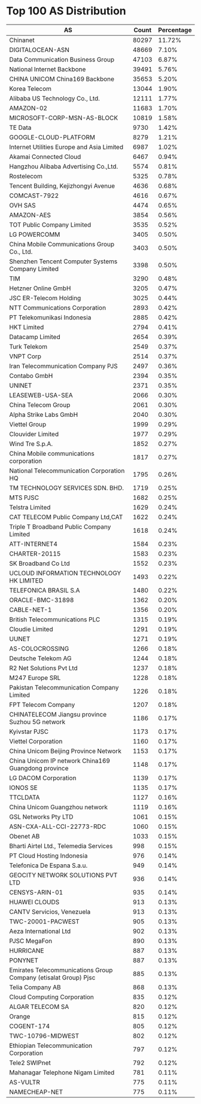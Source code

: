# Top 100 AS Distribution
| AS | Count | Percentage |
|----|----|----|
| Chinanet | 80297 | 11.72% |
| DIGITALOCEAN-ASN | 48669 | 7.10% |
| Data Communication Business Group | 47103 | 6.87% |
| National Internet Backbone | 39491 | 5.76% |
| CHINA UNICOM China169 Backbone | 35653 | 5.20% |
| Korea Telecom | 13044 | 1.90% |
| Alibaba US Technology Co., Ltd. | 12111 | 1.77% |
| AMAZON-02 | 11683 | 1.70% |
| MICROSOFT-CORP-MSN-AS-BLOCK | 10819 | 1.58% |
| TE Data | 9730 | 1.42% |
| GOOGLE-CLOUD-PLATFORM | 8279 | 1.21% |
| Internet Utilities Europe and Asia Limited | 6987 | 1.02% |
| Akamai Connected Cloud | 6467 | 0.94% |
| Hangzhou Alibaba Advertising Co.,Ltd. | 5574 | 0.81% |
| Rostelecom | 5325 | 0.78% |
| Tencent Building, Kejizhongyi Avenue | 4636 | 0.68% |
| COMCAST-7922 | 4616 | 0.67% |
| OVH SAS | 4474 | 0.65% |
| AMAZON-AES | 3854 | 0.56% |
| TOT Public Company Limited | 3535 | 0.52% |
| LG POWERCOMM | 3405 | 0.50% |
| China Mobile Communications Group Co., Ltd. | 3403 | 0.50% |
| Shenzhen Tencent Computer Systems Company Limited | 3398 | 0.50% |
| TIM | 3290 | 0.48% |
| Hetzner Online GmbH | 3205 | 0.47% |
| JSC ER-Telecom Holding | 3025 | 0.44% |
| NTT Communications Corporation | 2893 | 0.42% |
| PT Telekomunikasi Indonesia | 2885 | 0.42% |
| HKT Limited | 2794 | 0.41% |
| Datacamp Limited | 2654 | 0.39% |
| Turk Telekom | 2549 | 0.37% |
| VNPT Corp | 2514 | 0.37% |
| Iran Telecommunication Company PJS | 2497 | 0.36% |
| Contabo GmbH | 2394 | 0.35% |
| UNINET | 2371 | 0.35% |
| LEASEWEB-USA-SEA | 2066 | 0.30% |
| China Telecom Group | 2061 | 0.30% |
| Alpha Strike Labs GmbH | 2040 | 0.30% |
| Viettel Group | 1999 | 0.29% |
| Clouvider Limited | 1977 | 0.29% |
| Wind Tre S.p.A. | 1852 | 0.27% |
| China Mobile communications corporation | 1817 | 0.27% |
| National Telecommunication Corporation HQ | 1795 | 0.26% |
| TM TECHNOLOGY SERVICES SDN. BHD. | 1719 | 0.25% |
| MTS PJSC | 1682 | 0.25% |
| Telstra Limited | 1629 | 0.24% |
| CAT TELECOM Public Company Ltd,CAT | 1622 | 0.24% |
| Triple T Broadband Public Company Limited | 1618 | 0.24% |
| ATT-INTERNET4 | 1584 | 0.23% |
| CHARTER-20115 | 1583 | 0.23% |
| SK Broadband Co Ltd | 1552 | 0.23% |
| UCLOUD INFORMATION TECHNOLOGY HK LIMITED | 1493 | 0.22% |
| TELEFONICA BRASIL S.A | 1480 | 0.22% |
| ORACLE-BMC-31898 | 1362 | 0.20% |
| CABLE-NET-1 | 1356 | 0.20% |
| British Telecommunications PLC | 1315 | 0.19% |
| Cloudie Limited | 1291 | 0.19% |
| UUNET | 1271 | 0.19% |
| AS-COLOCROSSING | 1266 | 0.18% |
| Deutsche Telekom AG | 1244 | 0.18% |
| R2 Net Solutions Pvt Ltd | 1237 | 0.18% |
| M247 Europe SRL | 1228 | 0.18% |
| Pakistan Telecommunication Company Limited | 1226 | 0.18% |
| FPT Telecom Company | 1207 | 0.18% |
| CHINATELECOM Jiangsu province Suzhou 5G network | 1186 | 0.17% |
| Kyivstar PJSC | 1173 | 0.17% |
| Viettel Corporation | 1160 | 0.17% |
| China Unicom Beijing Province Network | 1153 | 0.17% |
| China Unicom IP network China169 Guangdong province | 1148 | 0.17% |
| LG DACOM Corporation | 1139 | 0.17% |
| IONOS SE | 1135 | 0.17% |
| TTCLDATA | 1127 | 0.16% |
| China Unicom Guangzhou network | 1119 | 0.16% |
| GSL Networks Pty LTD | 1061 | 0.15% |
| ASN-CXA-ALL-CCI-22773-RDC | 1060 | 0.15% |
| Obenet AB | 1033 | 0.15% |
| Bharti Airtel Ltd., Telemedia Services | 998 | 0.15% |
| PT Cloud Hosting Indonesia | 976 | 0.14% |
| Telefonica De Espana S.a.u. | 949 | 0.14% |
| GEOCITY NETWORK SOLUTIONS PVT LTD | 936 | 0.14% |
| CENSYS-ARIN-01 | 935 | 0.14% |
| HUAWEI CLOUDS | 913 | 0.13% |
| CANTV Servicios, Venezuela | 913 | 0.13% |
| TWC-20001-PACWEST | 905 | 0.13% |
| Aeza International Ltd | 902 | 0.13% |
| PJSC MegaFon | 890 | 0.13% |
| HURRICANE | 887 | 0.13% |
| PONYNET | 887 | 0.13% |
| Emirates Telecommunications Group Company (etisalat Group) Pjsc | 885 | 0.13% |
| Telia Company AB | 868 | 0.13% |
| Cloud Computing Corporation | 835 | 0.12% |
| ALGAR TELECOM SA | 820 | 0.12% |
| Orange | 815 | 0.12% |
| COGENT-174 | 805 | 0.12% |
| TWC-10796-MIDWEST | 802 | 0.12% |
| Ethiopian Telecommunication Corporation | 797 | 0.12% |
| Tele2 SWIPnet | 792 | 0.12% |
| Mahanagar Telephone Nigam Limited | 781 | 0.11% |
| AS-VULTR | 775 | 0.11% |
| NAMECHEAP-NET | 775 | 0.11% |
